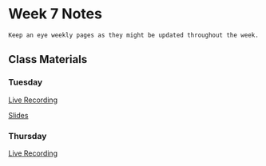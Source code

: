 Week 7 Notes
============================

```{note}
Keep an eye weekly pages as they might be updated throughout the week.
```

## Class Materials

### Tuesday

[Live Recording]()

<a href="../resources/INF_134_Week_7_Tu.pdf">Slides</a>

### Thursday

[Live Recording]()


